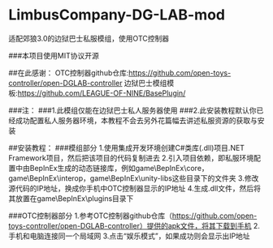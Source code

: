 # LimbusCompany-DG-LAB-mod
适配郊狼3.0的边狱巴士私服模组，使用OTC控制器

###本项目使用MIT协议开源

##在此感谢：
OTC控制器github仓库:https://github.com/open-toys-controller/open-DGLAB-controller
边狱巴士模组模板:https://github.com/LEAGUE-OF-NINE/BasePlugin/


###注：
###1.此模组仅能在边狱巴士私人服务器使用
###2.此安装教程默认你已经成功配置私人服务器环境，本教程不会去另外花篇幅去讲述私服资源的获取与安装

##安装教程：
###模组部分
1.使用集成开发环境创建C#类库(.dll)项目.NET Framework项目，然后把该项目的代码复制进去
2.引入项目依赖，即私服环境配置中由BepInEx生成的动态链接库，例如game\BepInEx\core，game\BepInEx\interop，game\BepInEx\unity-libs这些目录下的文件夹
3.修改源代码的IP地址，换成你手机中OTC控制器显示的IP地址
4.生成.dll文件，然后将其放置在game\BepInEx\plugins目录下

###OTC控制器部分
1.参考OTC控制器github仓库（https://github.com/open-toys-controller/open-DGLAB-controller）提供的apk文件，将其下载到手机
2.手机和电脑连接同一个局域网
3.点击“娱乐模式”，如果成功则会显示出IP地址
